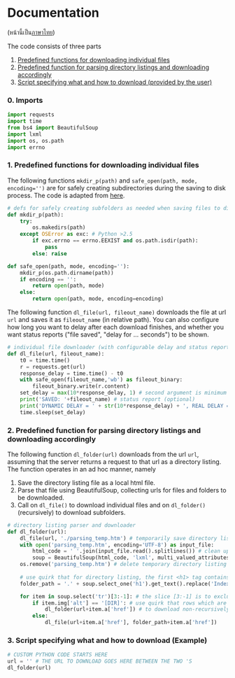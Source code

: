 # Documentation
(หน้านี้เป็น[ภาษาไทย](documentation_th.md))

The code consists of three parts
1. [Predefined functions for downloading individual files](https://github.com/vivvienne/dl-from-directory-view/blob/main/documentation.md#1-predefined-functions-for-downloading-individual-files)
2. [Predefined function for parsing directory listings and downloading accordingly](https://github.com/vivvienne/dl-from-directory-view/blob/main/documentation.md#1-predefined-functions-for-downloading-individual-files)
3. [Script specifying what and how to download (provided by the user)](https://github.com/vivvienne/dl-from-directory-view/blob/main/documentation.md#3-script-specifying-what-and-how-to-download-example)

### 0. Imports
```python
import requests
import time
from bs4 import BeautifulSoup
import lxml
import os, os.path
import errno
```

### 1. Predefined functions for downloading individual files
The following functions `mkdir_p(path)` and `safe_open(path, mode, encoding='')` are for safely creating subdirectories during the saving to disk process. The code is adapted from [here](https://stackoverflow.com/questions/23793987/write-file-to-a-directory-that-doesnt-exist).

```python
# defs for safely creating subfolders as needed when saving files to disk
def mkdir_p(path):
	try:
		os.makedirs(path)
	except OSError as exc: # Python >2.5
		if exc.errno == errno.EEXIST and os.path.isdir(path):
			pass
		else: raise

def safe_open(path, mode, encoding=''):
	mkdir_p(os.path.dirname(path))
	if encoding == '':
		return open(path, mode)
	else:
		return open(path, mode, encoding=encoding)
```

The following function `dl_file(url, fileout_name)` downloads the file at url `url` and saves it as `fileout_name` (in relative path). You can also configure how long you want to delay after each download finishes, and whether you want status reports ("file saved", "delay for ... seconds") to be shown.

```python
# individual file downloader (with configurable delay and status report messages)
def dl_file(url, fileout_name):
	t0 = time.time()
	r = requests.get(url)
	response_delay = time.time() - t0
	with safe_open(fileout_name,'wb') as fileout_binary:
		fileout_binary.write(r.content)
	set_delay = max(10*response_delay, 1) # second argument is minimum delay; DEFAULT: 1 (sec)
	print('SAVED: '+fileout_name) # status report (optional)
	print('DYNAMIC DELAY = ' + str(10*response_delay) + ', REAL DELAY = ' + str(set_delay)) # status report (optional)
	time.sleep(set_delay)
```

### 2. Predefined function for parsing directory listings and downloading accordingly
The following function `dl_folder(url)` downloads from the url `url`, assuming that the server returns a request to that url as a directory listing. The function operates in an ad hoc manner, namely

1. Save the directory listing file as a local html file.
2. Parse that file using BeautifulSoup, collecting urls for files and folders to be downloaded.
3. Call on `dl_file()` to download individual files and on `dl_folder()` (recursively) to download subfolders.

```python
# directory listing parser and downloader
def dl_folder(url):
	dl_file(url, './parsing_temp.htm') # temporarily save directory listing to html file for parsing
	with open('parsing_temp.htm', encoding='UTF-8') as input_file:
		html_code = ' '.join(input_file.read().splitlines()) # clean up html code before passing it to BeautifulSoup (esp. deleting \n's which cause trouble when using BeautifulSoup's .contents)
		soup = BeautifulSoup(html_code, 'lxml', multi_valued_attributes=None) # pass html code to BeautifulSoup; returns a traversable xml tree
	os.remove('parsing_temp.htm') # delete temporary directory listing file
	
	# use quirk that for directory listing, the first <h1> tag contains the relative path for that directory, which can be used (below) when creating copies of files and folders inside locally
	folder_path = '.' + soup.select_one('h1').get_text().replace('Index of ','') + '/'

	for item in soup.select('tr')[3:-1]: # the slice [3:-1] is to exclude the first 3 row (table header, "parent directory" link, horizontal bar) and the last row (horizontal bar)
		if item.img['alt'] == '[DIR]': # use quirk that rows which are folders start with a specific icon whose alternate text is '[DIR]'
			dl_folder(url+item.a['href']) # to download non-recursively, replace this line with "continue"
		else:
			dl_file(url+item.a['href'], folder_path+item.a['href'])
```

### 3. Script specifying what and how to download (Example)
```python
# CUSTOM PYTHON CODE STARTS HERE
url = '' # THE URL TO DOWNLOAD GOES HERE BETWEEN THE TWO 'S
dl_folder(url)
```